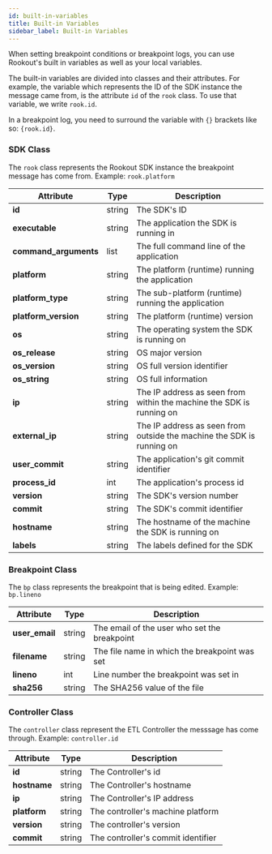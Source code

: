 ```yaml
---
id: built-in-variables
title: Built-in Variables
sidebar_label: Built-in Variables
---
```

When setting breakpoint conditions or breakpoint logs, you can use Rookout's built in variables as well as your local variables.

The built-in variables are divided into classes and their attributes. For example, the variable which represents the ID of the SDK instance the message came from, is the attribute `id` of the `rook` class. To use that variable, we write `rook.id`.

In a breakpoint log, you need to surround the variable with `{}` brackets like so: `{rook.id}`.

### SDK Class

The `rook` class represents the Rookout SDK instance the breakpoint message has come from.
Example: `rook.platform`

| Attribute             | Type   | Description                                                           |
| --------------------- | ------ | --------------------------------------------------------------------- |
| **id**                | string | The SDK's ID                                                          |
| **executable**        | string | The application the SDK is running in                                 |
| **command_arguments** | list   | The full command line of the application                              |
| **platform**          | string | The platform (runtime) running the application                        |
| **platform_type**     | string | The sub-platform (runtime) running the application                    |
| **platform_version**  | string | The platform (runtime) version                                        |
| **os**                | string | The operating system the SDK is running on                            |
| **os_release**        | string | OS major version                                                      |
| **os_version**        | string | OS full version identifier                                            |
| **os_string**         | string | OS full information                                                   |
| **ip**                | string | The IP address as seen from within the machine the SDK is running on  |
| **external_ip**       | string | The IP address as seen from outside the machine the SDK is running on |
| **user_commit**       | string | The application's git commit identifier                               |
| **process_id**        | int    | The application's process id                                          |
| **version**           | string | The SDK's version number                                              |
| **commit**            | string | The SDK's commit identifier                                           |
| **hostname**          | string | The hostname of the machine the SDK is running on                     |
| **labels**            | string | The labels defined for the SDK                                        |

### Breakpoint Class

The `bp` class represents the breakpoint that is being edited.
Example: `bp.lineno`

| Attribute      | Type   | Description                                   |
| -------------- | ------ | --------------------------------------------- |
| **user_email** | string | The email of the user who set the breakpoint  |
| **filename**   | string | The file name in which the breakpoint was set |
| **lineno**     | int    | Line number the breakpoint was set in         |
| **sha256**     | string | The SHA256 value of the file                  |

### Controller Class

The `controller` class represent the ETL Controller the messsage has come through.
Example: `controller.id`

| Attribute    | Type   | Description                        |
| ------------ | ------ | ---------------------------------- |
| **id**       | string | The Controller's id                |
| **hostname** | string | The Controller's hostname          |
| **ip**       | string | The Controller's IP address        |
| **platform** | string | The controller's machine platform  |
| **version**  | string | The controller's version           |
| **commit**   | string | The controller's commit identifier |

